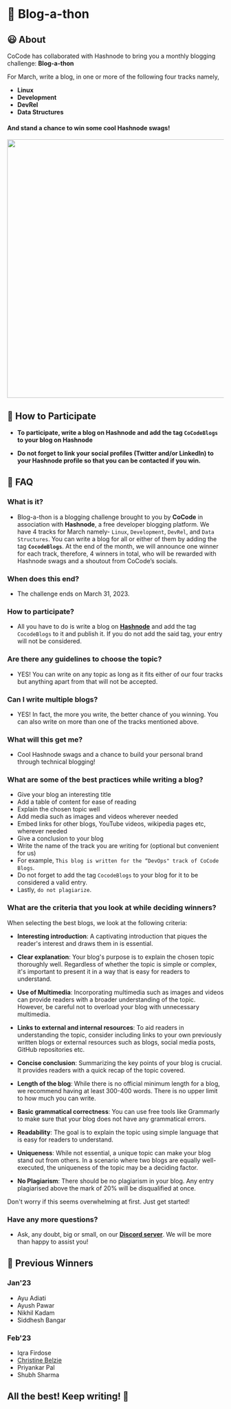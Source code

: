 
# 📝 Blog-a-thon

## 😃 About
CoCode has collaborated with Hashnode to bring you a monthly blogging challenge: **Blog-a-thon**

For March, write a blog, in one or more of the following four tracks namely, 

- **Linux**
- **Development**
- **DevRel**
- **Data Structures**

#### And stand a chance to win some cool Hashnode swags!

<div align="center">
<img src="https://user-images.githubusercontent.com/110938199/222244576-dfc98b04-bcd9-4ecc-a79b-405e4bb2a9e9.png" width=600 height=600 />
</div>

## 🤔 How to Participate
- **To participate, write a blog on Hashnode and add the tag `CoCodeBlogs` to your blog on Hashnode**

- **Do not forget to link your social profiles (Twitter and/or LinkedIn) to your Hashnode profile so that you can be contacted if you win.**

## 🙋 FAQ

### What is it?

- Blog-a-thon is a blogging challenge brought to you by **CoCode** in association with **Hashnode**, a free developer blogging platform. We have 4 tracks for March namely- `Linux`, `Development`, `DevRel`, and `Data Structures`. You can write a blog for all or either of them by adding the tag  **`CocodeBlogs`**. At the end of the month, we will announce one winner for each track, therefore, 4 winners in total, who will be rewarded with Hashnode swags and a shoutout from CoCode’s socials.

### When does this end?

- The challenge ends on March 31, 2023.

### How to participate?

- All you have to do is write a blog on [**Hashnode**](https://hashnode.com/) and add the tag `CocodeBlogs` to it and publish it. If you do not add the said tag, your entry will not be considered.

### Are there any guidelines to choose the topic?

- YES! You can write on any topic as long as it fits either of our four tracks but anything apart from that will not be accepted.

### Can I write multiple blogs?

- YES! In fact, the more you write, the better chance of you winning. You can also write on more than one of the tracks mentioned above.

### What will this get me?

- Cool Hashnode swags and a chance to build your personal brand through technical blogging!

### What are some of the best practices while writing a blog?

- Give your blog an interesting title
- Add a table of content for ease of reading
- Explain the chosen topic well
- Add media such as images and videos wherever needed
- Embed links for other blogs, YouTube videos, wikipedia pages etc, wherever needed
- Give a conclusion to your blog
- Write the name of the track you are writing for (optional but convenient for us)
- For example, `This blog is written for the “DevOps" track of CoCode Blogs`.
- Do not forget to add the tag `CocodeBlogs` to your blog for it to be considered a valid entry.
- Lastly, `do not plagiarize`.

### What are the criteria that you look at while deciding winners?

When selecting the best blogs, we look at the following criteria:
- **Interesting introduction**: A captivating introduction that piques the reader's interest and draws them in is essential.

- **Clear explanation**: Your blog's purpose is to explain the chosen topic thoroughly well. Regardless of whether the topic is simple or complex, it's important to present it in a way that is easy for readers to understand.

- **Use of Multimedia**: Incorporating multimedia such as images and videos can provide readers with a broader understanding of the topic. However, be careful not to overload your blog with unnecessary multimedia.

- **Links to external and internal resources**: To aid readers in understanding the topic, consider including links to your own previously written blogs or external resources such as blogs, social media posts, GitHub repositories etc.

- **Concise conclusion**: Summarizing the key points of your blog is crucial. It provides readers with a quick recap of the topic covered.

- **Length of the blog**: While there is no official minimum length for a blog, we recommend having at least 300-400 words. There is no upper limit to how much you can write.

- **Basic grammatical correctness**: You can use free tools like Grammarly to make sure that your blog does not have any grammatical errors.

- **Readability**: The goal is to explain the topic using simple language that is easy for readers to understand.

- **Uniqueness**: While not essential, a unique topic can make your blog stand out from others. In a scenario where two blogs are equally well-executed, the uniqueness of the topic may be a deciding factor.

- **No Plagiarism**: There should be no plagiarism in your blog. Any entry plagiarised above the mark of 20% will be disqualified at once. 

Don't worry if this seems overwhelming at first. Just get started! 

### Have any more questions?

- Ask, any doubt, big or small, on our [**Discord server**](https://discord.gg/WP8BQvrzzc). We will be more than happy to assist you!

## 🏅 Previous Winners

### Jan'23
- Ayu Adiati
- Ayush Pawar
- Nikhil Kadam
- Siddhesh Bangar

### Feb'23
- Iqra Firdose
- [Christine Belzie](https://chrissycodes.hashnode.dev/devops-secret-sauce-5-uncommon-productivity-tips)
- Priyankar Pal
- Shubh Sharma

## All the best! Keep writing! 🎉
